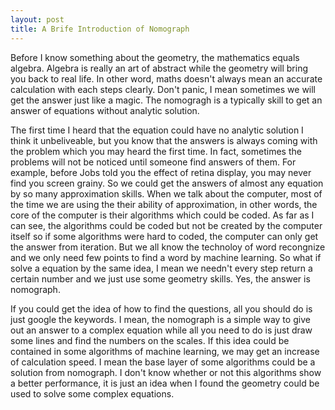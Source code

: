 ```yaml
---
layout: post
title: A Brife Introduction of Nomograph
---
```

Before I know something about the geometry, the mathematics equals algebra. Algebra is really an art of abstract while the geometry will bring you back to real life. In other word, maths doesn't always mean an accurate calculation with each steps clearly. Don't panic, I mean sometimes we will get the answer just like a magic. The nomogragh is a typically skill to get an answer of equations without analytic solution. 

The first time I heard that the equation could have no analytic solution I think it unbeliveable, but you know that the answers is always coming with the problem which you may heard the first time. In fact, sometimes the problems will not be noticed until someone find answers of them. For example, before Jobs told you the effect of retina display, you may never find you screen grainy. So we could get the answers of almost any equation by so many approximation skills. When we talk about the computer, most of the time we are using the their ability of approximation, in other words, the core of the computer is their algorithms which could be coded. As far as I can see, the algorithms could be coded but not be created by the computer itself so if some algorithms were hard to coded, the computer can only get the answer from iteration. But we all know the technoloy of word recongnize and we only need few points to find a word by machine learning. So what if solve a equation by the same idea, I mean we needn't every step return a certain number and we just use some geometry skills. Yes, the answer is nomograph.

If you could get the idea of how to find the questions, all you should do is just google the keywords. I mean, the nomograph is a simple way to give out an answer to a complex equation while all you need to do is just draw some lines and find the numbers on the scales. If this idea could be contained in some algorithms of machine learning, we may get an increase of calculation speed. I mean the base layer of some algorithms could be a solution from nomograph. I don't know whether or not this algorithms show a better performance, it is just an idea when I found the geometry could be used to solve some complex equations.
